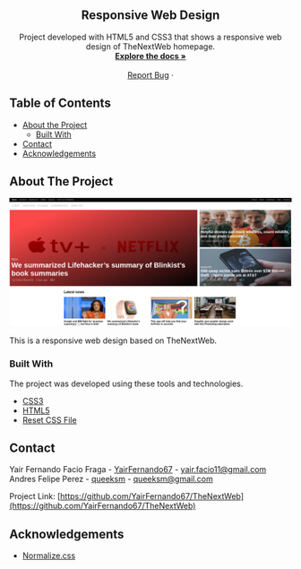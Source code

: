 <!-- PROJECT LOGO -->
<br />
<p align="center">
  <h2 align="center"> Responsive Web Design</h2>

  <p align="center">
    Project developed with HTML5 and CSS3 that shows a responsive web design of TheNextWeb homepage.
    <br />
    <a href="https://github.com/YairFernando67/TheNextWeb"><strong>Explore the docs »</strong></a>
    <br />
    <br />
    <a href="https://github.com/YairFernando67/TheNextWeb/issues">Report Bug</a>
    ·
  </p>
</p>



<!-- TABLE OF CONTENTS -->
## Table of Contents

* [About the Project](#about-the-project)
  * [Built With](#built-with)
* [Contact](#contact)
* [Acknowledgements](#acknowledgements)



<!-- ABOUT THE PROJECT -->
## About The Project

![Screenshot Image](img/logoRepo.png)

This is a responsive web design based on TheNextWeb.

### Built With
The project was developed using these tools and technologies.
* [CSS3](https://developer.mozilla.org/en-US/docs/Web/CSS)
* [HTML5](https://www.w3schools.com/html/)
* [Reset CSS File](https://necolas.github.io/normalize.css/)


<!-- CONTACT -->
## Contact

Yair Fernando Facio Fraga - [YairFernando67](https://github.com/YairFernando67) - yair.facio11@gmail.com  
Andres Felipe Perez - [queeksm](https://github.com/queeksm) - queeksm@gmail.com

Project Link: [https://github.com/YairFernando67/TheNextWeb](https://github.com/YairFernando67/TheNextWeb)



<!-- ACKNOWLEDGEMENTS -->
## Acknowledgements
* [Normalize.css](https://necolas.github.io/normalize.css/)




